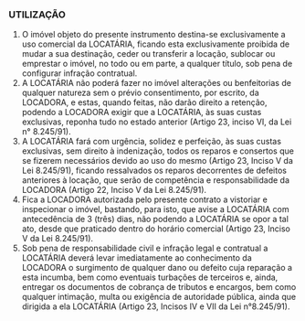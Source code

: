 ### UTILIZAÇÃO

1. O imóvel objeto do presente instrumento destina-se exclusivamente a uso comercial da LOCATÁRIA, ficando esta exclusivamente proibida de mudar a sua destinação, ceder ou transferir a locação, sublocar ou emprestar o imóvel, no todo ou em parte, a qualquer título, sob pena de configurar infração contratual.
2. A LOCATÁRIA não poderá fazer no imóvel alterações ou benfeitorias de qualquer natureza sem o prévio consentimento, por escrito, da LOCADORA, e estas, quando feitas, não darão direito a retenção, podendo a LOCADORA exigir que a LOCATÁRIA, às suas custas exclusivas, reponha tudo no estado anterior (Artigo 23, inciso VI, da Lei n° 8.245/91).
3. A LOCATÁRIA fará com urgência, solidez e perfeição, às suas custas exclusivas, sem direito à indenização, todos os reparos e consertos que se fizerem necessários devido ao uso do mesmo (Artigo 23, Inciso V da Lei 8.245/91), ficando ressalvados os reparos decorrentes de defeitos anteriores à locação, que serão de competência e responsabilidade da LOCADORA (Artigo 22, Inciso V da Lei 8.245/91).
4. Fica a LOCADORA autorizada pelo presente contrato a vistoriar e inspecionar o imóvel, bastando, para isto, que avise a LOCATÁRIA com antecedência de 3 (três) dias, não podendo a LOCATÁRIA se opor a tal ato, desde que praticado dentro do horário comercial (Artigo 23, Inciso V da Lei 8.245/91).
5. Sob pena de responsabilidade civil e infração legal e contratual a LOCATÁRIA deverá levar imediatamente ao conhecimento da LOCADORA o surgimento de qualquer dano ou defeito cuja reparação a esta incumba, bem como eventuais turbações de terceiros e, ainda, entregar os documentos de cobrança de tributos e encargos, bem como qualquer intimação, multa ou exigência de autoridade pública, ainda que dirigida a ela LOCATÁRIA (Artigo 23, Incisos IV e VII da Lei n°8.245/91).
